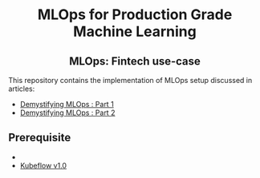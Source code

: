 <div align="center">
<h1>MLOps for Production Grade Machine Learning</h1>
<h2> MLOps: Fintech use-case </h2>
</div>
This repository contains the implementation of MLOps setup discussed in articles:

 - [Demystifying MLOps : Part 1](#)
 - [Demystifying MLOps : Part 2](#)

## Prerequisite
- 
- [Kubeflow v1.0](https://v1-0-branch.kubeflow.org/docs/started/getting-started/)



<!--stackedit_data:
eyJoaXN0b3J5IjpbLTE1MjUyMjkzMTAsLTIwODY4OTAzLDYxNj
Q1ODM1MywtNzQwNTM2MDM4LC04MTI2MjIyNzhdfQ==
-->